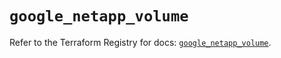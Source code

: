 # `google_netapp_volume`

Refer to the Terraform Registry for docs: [`google_netapp_volume`](https://registry.terraform.io/providers/hashicorp/google-beta/6.7.0/docs/resources/google_netapp_volume).
